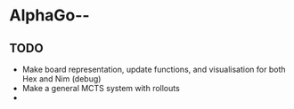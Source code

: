 # AlphaGo--


## TODO

* Make board representation, update functions, and visualisation for both Hex and Nim (debug)
* Make a general MCTS system with rollouts
* 